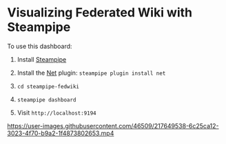 # Visualizing Federated Wiki with Steampipe

To use this dashboard:

1. Install [Steampipe](https://steampipe.io/downloads)

2. Install the [Net](https://hub.steampipe.io/plugins/turbot/net) plugin: `steampipe plugin install net`

3. `cd steampipe-fedwiki`

4. `steampipe dashboard`

5. Visit `http://localhost:9194`

https://user-images.githubusercontent.com/46509/217649538-6c25ca12-3023-4f70-b9a2-1f4873802653.mp4

